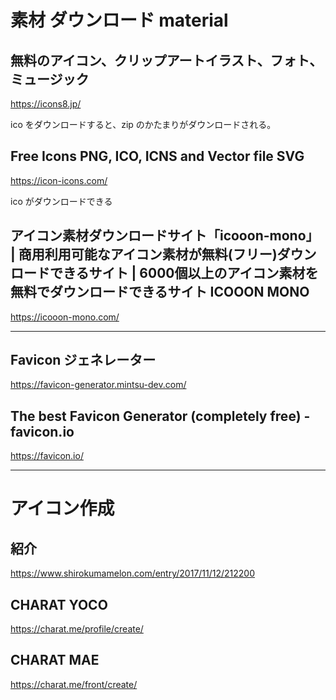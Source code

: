 # 素材 ダウンロード material

## 無料のアイコン、クリップアートイラスト、フォト、ミュージック
https://icons8.jp/

ico をダウンロードすると、zip のかたまりがダウンロードされる。  


## Free Icons PNG, ICO, ICNS and Vector file SVG
https://icon-icons.com/

ico がダウンロードできる


## アイコン素材ダウンロードサイト「icooon-mono」 | 商用利用可能なアイコン素材が無料(フリー)ダウンロードできるサイト | 6000個以上のアイコン素材を無料でダウンロードできるサイト ICOOON MONO
https://icooon-mono.com/


____________________________________________________________________
## Favicon ジェネレーター
https://favicon-generator.mintsu-dev.com/


## The best Favicon Generator (completely free) - favicon.io
https://favicon.io/


____________________________________________________________________
# アイコン作成

## 紹介
https://www.shirokumamelon.com/entry/2017/11/12/212200

## CHARAT YOCO
https://charat.me/profile/create/

## CHARAT MAE
https://charat.me/front/create/

